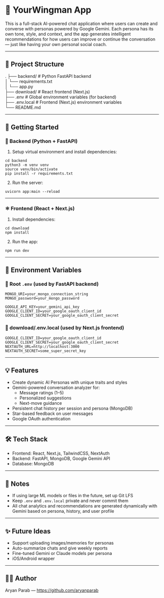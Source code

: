 # 🧠 YourWingman App

This is a full-stack AI-powered chat application where users can create and converse with personas powered by Google Gemini. Each persona has its own tone, style, and context, and the app generates intelligent recommendations for how users can improve or continue the conversation — just like having your own personal social coach.

---

## 📁 Project Structure

.
├── backend/             # Python FastAPI backend  
│   └── requirements.txt  
│   └── app.py  
├── download/            # React frontend (Next.js)  
├── .env                 # Global environment variables (for backend)  
├── .env.local           # Frontend (Next.js) environment variables  
└── README.md  

---

## 🚀 Getting Started

### 🐍 Backend (Python + FastAPI)

1. Setup virtual environment and install dependencies:
```
cd backend  
python3 -m venv venv  
source venv/bin/activate  
pip install -r requirements.txt  
```

2. Run the server:
```
uvicorn app:main --reload  
```

---

### ⚛️ Frontend (React + Next.js)

1. Install dependencies:
```
cd download  
npm install  
```

2. Run the app:
```
npm run dev  
```

---

## 🔐 Environment Variables

### 📌 Root `.env` (used by FastAPI backend)

```
MONGO_URI=your_mongo_connection_string  
MONGO_password=your_mongo_password  

GOOGLE_API_KEY=your_gemini_api_key  
GOOGLE_CLIENT_ID=your_google_oauth_client_id  
GOOGLE_CLIENT_SECRET=your_google_oauth_client_secret  
```

### 📌 download/.env.local (used by Next.js frontend)

```
GOOGLE_CLIENT_ID=your_google_oauth_client_id  
GOOGLE_CLIENT_SECRET=your_google_oauth_client_secret  
NEXTAUTH_URL=http://localhost:3000  
NEXTAUTH_SECRET=some_super_secret_key  
```

---

## 💡 Features

- Create dynamic AI Personas with unique traits and styles  
- Gemini-powered conversation analyzer for:
  - Message ratings (1–5)  
  - Personalized suggestions  
  - Next-move guidance  
- Persistent chat history per session and persona (MongoDB)  
- Star-based feedback on user messages  
- Google OAuth authentication  

---

## 🛠️ Tech Stack

- Frontend: React, Next.js, TailwindCSS, NextAuth  
- Backend: FastAPI, MongoDB, Google Gemini API  
- Database: MongoDB  

---

## 📌 Notes

- If using large ML models or files in the future, set up Git LFS  
- Keep `.env` and `.env.local` private and never commit them  
- All chat analytics and recommendations are generated dynamically with Gemini based on persona, history, and user profile  

---

## ✨ Future Ideas

- Support uploading images/memories for personas  
- Auto-summarize chats and give weekly reports  
- Fine-tuned Gemini or Claude models per persona  
- iOS/Android wrapper  

---

## 🧑‍💻 Author

Aryan Parab — https://github.com/aryanparab
